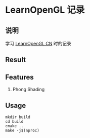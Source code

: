 <!--
 * @Description:说明
 * @Author: Amamiya
 * @Date: 2022-04-23 14:25:56
 * TechChangeTheWorld
 * WHUROBOCON_Alright_Reserved
-->

# LearnOpenGL 记录

## 说明

学习 [LearnOpenGL CN](https://learnopengl-cn.github.io) 时的记录

## Result

## Features

1. Phong Shading

## Usage

```
mkdir build
cd build
cmake ..
make -j$(nproc)
```
